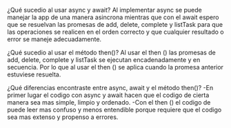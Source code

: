 ¿Qué sucedio al usar async y await?
Al implementar async se puede manejar la app de una manera asincrona mientras que con el await espero que se resuelvan las promesas de add, delete, complete y listTask para que las operaciones se realicen en el orden correcto y que cualquier resultado o error se maneje adecuadamente.

¿Qué sucedio al usar el método then()?
Al usar el then () las promesas de add, delete, complete y listTask se ejecutan encadenadamente y en secuencia. Por lo que al usar el then () se aplica cuando la promesa anterior estuviese resuelta.

¿Qué diferencias encontraste entre async, await y el método then()?
-En primer lugar el codigo con async y await hacen que el codigo de cierta manera sea mas simple, limpio y ordenado.
-Con el then () el codigo de puede leer mas confuso y menos entendible porque requiere que el codigo sea mas extenso y propenso a errores.
